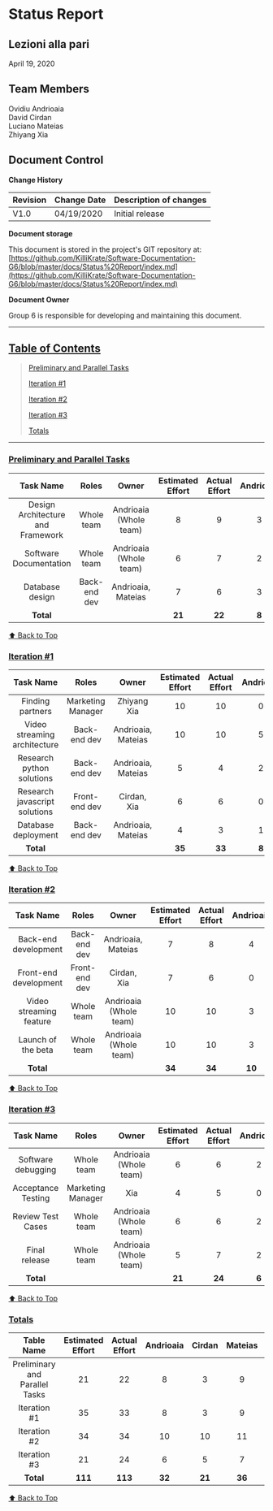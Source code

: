 # Status Report

## Lezioni alla pari
April 19, 2020

## Team Members
Ovidiu Andrioaia  
David Cirdan  
Luciano Mateias  
Zhiyang Xia


## Document Control
**Change History**

| Revision | Change Date | Description of changes |
| -------- | ----------- | ---------------------- |
| V1.0     | 04/19/2020  | Initial release        |

**Document storage**

This document is stored in the project's GIT repository at:
[https://github.com/KilliKrate/Software-Documentation-G6/blob/master/docs/Status%20Report/index.md](https://github.com/KilliKrate/Software-Documentation-G6/blob/master/docs/Status%20Report/index.md)
 
**Document Owner**

Group 6 is responsible for developing and maintaining this document.

-----------------------------------------------------
## [Table of Contents](#table-of-contents)
> [Preliminary and Parallel Tasks](#preliminary-and-parallel-tasks)
>
> [Iteration #1](#iteration-1)
>
> [Iteration #2](#iteration-2)
>
> [Iteration #3](#iteration-3)
>
> [Totals](#totals)
---------------------------------------------

### [Preliminary and Parallel Tasks](#preliminary-and-parallel-tasks)

| Task Name | Roles | Owner | Estimated Effort  | Actual Effort | Andrioaia | Cirdan | Mateias | Xia |
| :----: | :----: | :----: | :----: | :----: | :----: | :----: | :----: | :----: | 
| Design Architecture and Framework | Whole team | Andrioaia (Whole team) | 8 | 9 | 3 | 1 | 4 | 1 |
| Software Documentation | Whole team | Andrioaia (Whole team) | 6 | 7 | 2 | 2 | 2 | 1 |
| Database design | Back-end dev | Andrioaia, Mateias | 7 | 6 | 3 | 0 | 3 | 0 |
| **Total** | | | **21** | **22** | **8** | **3** | **9** | **2** |

[⬆️ Back to Top](#table-of-contents)

### [Iteration #1](#iteration-1)

| Task Name | Roles | Owner | Estimated Effort  | Actual Effort | Andrioaia | Cirdan | Mateias | Xia |
| :----: | :----: | :----: | :----: | :----: | :----: | :----: | :----: | :----: |
| Finding partners | Marketing Manager | Zhiyang Xia | 10 | 10 | 0 | 0 | 0 | 10 |
| Video streaming architecture | Back-end dev | Andrioaia, Mateias | 10 | 10 | 5 | 0 | 5 | 0 |
| Research python solutions | Back-end dev | Andrioaia, Mateias | 5 | 4 | 2 | 0 | 2 | 0 |
| Research javascript solutions | Front-end dev | Cirdan, Xia | 6 | 6 | 0 | 3 | 0 | 3 |
| Database deployment | Back-end dev | Andrioaia, Mateias | 4 | 3 | 1 | 0 | 2 | 0 |
| **Total** | | | **35** | **33** |  **8** | **3** | **9** | **13** |

[⬆️ Back to Top](#table-of-contents)

### [Iteration #2](#iteration-2)


| Task Name | Roles | Owner | Estimated Effort  | Actual Effort | Andrioaia | Cirdan | Mateias | Xia |
| :----: | :----: | :----: | :----: | :----: | :----: | :----: | :----: | :----: | 
| Back-end development | Back-end dev | Andrioaia, Mateias | 7 | 8 | 4 | 0 | 4 | 0 |
| Front-end development | Front-end dev | Cirdan, Xia | 7 | 6 | 0 | 5 | 0 | 1 |
| Video streaming feature | Whole team | Andrioaia (Whole team) | 10 | 10 | 3 | 3 | 3 | 1 |
| Launch of the beta | Whole team | Andrioaia (Whole team) | 10 | 10 | 3 | 2 | 4 | 1 |
| **Total** | | | **34** | **34** | **10** | **10** | **11** | **3** |

[⬆️ Back to Top](#table-of-contents)

### [Iteration #3](#iteration-3)

| Task Name | Roles | Owner | Estimated Effort  | Actual Effort | Andrioaia | Cirdan | Mateias | Xia |
| :----: | :----: | :----: | :----: | :----: | :----: | :----: | :----: | :----: | 
| Software debugging | Whole team | Andrioaia (Whole team) | 6 | 6 | 2 | 1 | 2 | 1 |
| Acceptance Testing | Marketing Manager | Xia | 4 | 5 | 0 | 0 | 0 | 5 |
| Review Test Cases | Whole team | Andrioaia (Whole team) | 6 | 6 | 2 | 2 | 2 | 0 |
| Final release | Whole team | Andrioaia (Whole team) | 5 | 7 | 2 | 2 | 3 | 0 |
| **Total** | | | **21** | **24** | **6** | **5** | **7** | **6** |

[⬆️ Back to Top](#table-of-contents)

### [Totals](#totals)

| Table Name | Estimated Effort | Actual Effort | Andrioaia | Cirdan | Mateias | Xia |
| :----: | :----: | :----: | :----: | :----: | :----: | :----: |
| Preliminary and Parallel Tasks | 21 | 22 | 8 | 3 | 9 | 2 |
| Iteration #1 | 35 | 33 | 8 | 3 | 9 | 13 |
| Iteration #2 | 34 | 34 | 10 | 10 | 11 | 3 |
| Iteration #3 | 21 | 24 | 6 | 5 | 7 | 6 |
| **Total** | **111** | **113** | **32** | **21** | **36** | **24** |


[⬆️ Back to Top](#table-of-contents)
